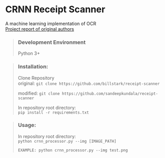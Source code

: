 # CRNN Receipt Scanner
A machine learning implementation of OCR  
[Project report of original authors](project_report.pdf)

> ### Development Environment
> Python 3+

> ### Installation:
> Clone Repository  
> original: `git clone https://github.com/billstark/receipt-scanner`
>
> modified: `git clone https://github.com/sandeepkundala/receipt-scanner`
>  
> In repository root directory:  
> `pip install -r requirements.txt`

> ### Usage:
> In repository root directory:  
> `python crnn_processor.py --img [IMAGE_PATH]`
>
>`EXAMPLE: python crnn_processor.py --img test.png`
